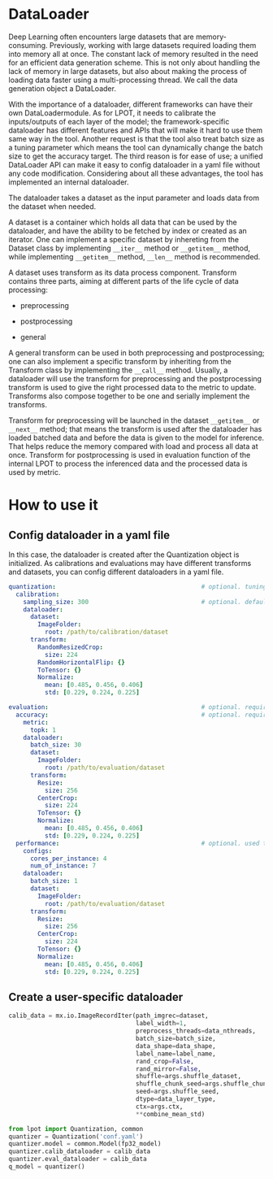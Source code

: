 DataLoader
==========

Deep Learning often encounters large datasets that are memory-consuming. Previously, working with large datasets required loading them into memory all at once. The constant lack of memory resulted in the need for an efficient data generation scheme. This is not only about handling the lack of memory in large datasets, but also about making the process of loading data faster using a multi-processing thread. We call the data generation object a DataLoader.

With the importance of a dataloader, different frameworks can have their own DataLoadermodule. As for LPOT, it needs to calibrate the inputs/outputs of each layer of the model; the framework-specific dataloader has different features and APIs that will make it hard to use them same way in the tool. Another request is that the tool also treat batch size as a tuning parameter  which means the tool can dynamically change the batch size to get the accuracy target. The third reason is for ease of use; a unified DataLoader API can make it easy to config dataloader in a yaml file without any code modification. Considering about all these advantages, the tool has implemented an internal dataloader.

The dataloader takes a dataset as the input parameter and loads data from the dataset when needed.

A dataset is a container which holds all data that can be used by the dataloader, and have the ability to be fetched by index or created as an iterator. One can implement a specific dataset by inhereting from the Dataset class by implementing `__iter__` method or `__getitem__` method, while implementing `__getitem__` method, `__len__` method is recommended.

A dataset uses transform as its data process component. Transform contains three parts, aiming at different parts of the life cycle of data processing:

* preprocessing

* postprocessing

* general

A general transform can be used in both preprocessing and postprocessing; one can also implement a specific transform by inheriting from the Transform class by implementing the `__call__` method. Usually, a dataloader will use the transform for preprocessing and the postprocessing transform is used to give the right processed data to the metric to update. Transforms also compose together to be one and serially implement the transforms.

Transform for preprocessing will be launched in the dataset `__getitem__` or `__next__` method; that means the transform is used after the dataloader has loaded batched data and before the data is given to the model for inference. That helps reduce the memory compared with load and process all data at once. Transform for postprocessing is used in evaluation function of the internal LPOT to process the inferenced data and the processed data is used by metric. 

# How to use it

## Config dataloader in a yaml file

In this case, the dataloader is created after the Quantization object is initialized. As calibrations and evaluations may have different transforms and datasets, you can config different dataloaders in a yaml file.

```yaml
quantization:                                        # optional. tuning constraints on model-wise for advance user to reduce tuning space.
  calibration:
    sampling_size: 300                               # optional. default value is 100 samples. used to set how many samples in calibration dataset are used.
    dataloader:
      dataset:
        ImageFolder:
          root: /path/to/calibration/dataset
      transform:
        RandomResizedCrop:
          size: 224
        RandomHorizontalFlip: {}
        ToTensor: {}
        Normalize:
          mean: [0.485, 0.456, 0.406]
          std: [0.229, 0.224, 0.225]

evaluation:                                          # optional. required if user doesn't provide eval_func in lpot.Quantization.
  accuracy:                                          # optional. required if user doesn't provide eval_func in lpot.Quantization.
    metric:
      topk: 1 
    dataloader:
      batch_size: 30
      dataset:
        ImageFolder:
          root: /path/to/evaluation/dataset
      transform:
        Resize:
          size: 256
        CenterCrop:
          size: 224
        ToTensor: {}
        Normalize:
          mean: [0.485, 0.456, 0.406]
          std: [0.229, 0.224, 0.225]
  performance:                                       # optional. used to benchmark performance of passing model.
    configs:
      cores_per_instance: 4
      num_of_instance: 7
    dataloader:
      batch_size: 1
      dataset:
        ImageFolder:
          root: /path/to/evaluation/dataset
      transform:
        Resize:
          size: 256
        CenterCrop:
          size: 224
        ToTensor: {}
        Normalize:
          mean: [0.485, 0.456, 0.406]
          std: [0.229, 0.224, 0.225]
```

## Create a user-specific dataloader

```python
calib_data = mx.io.ImageRecordIter(path_imgrec=dataset,
                                   label_width=1,
                                   preprocess_threads=data_nthreads,
                                   batch_size=batch_size,
                                   data_shape=data_shape,
                                   label_name=label_name,
                                   rand_crop=False,
                                   rand_mirror=False,
                                   shuffle=args.shuffle_dataset,
                                   shuffle_chunk_seed=args.shuffle_chunk_seed,
                                   seed=args.shuffle_seed,
                                   dtype=data_layer_type,
                                   ctx=args.ctx,
                                   **combine_mean_std)

from lpot import Quantization, common
quantizer = Quantization('conf.yaml')
quantizer.model = common.Model(fp32_model)
quantizer.calib_dataloader = calib_data
quantizer.eval_dataloader = calib_data
q_model = quantizer()
```

